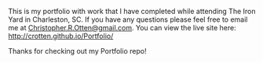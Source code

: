 This is my portfolio with work that I have completed while attending The Iron Yard in Charleston, SC.  If you have any questions please feel free to email me at Christopher.R.Otten@gmail.com. You can view the live site here: http://crotten.github.io/Portfolio/

Thanks for checking out my Portfolio repo!

